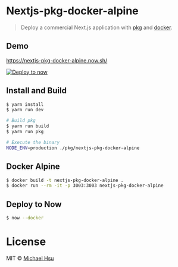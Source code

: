 # Nextjs-pkg-docker-alpine

> Deploy a commercial Next.js application with [pkg](https://github.com/zeit/next.js/blob/canary/examples/with-pkg/README.md) and [docker](https://github.com/zeit/next.js/blob/canary/examples/with-docker/README.md).

## Demo

https://nextjs-pkg-docker-alpine.now.sh/

[![Deploy to now](https://deploy.now.sh/static/button.svg)](https://deploy.now.sh/?repo=https://github.com/evenchange4/nextjs-pkg-docker-alpine&docker=true)

## Install and Build

```bash
$ yarn install
$ yarn run dev

# Build pkg
$ yarn run build
$ yarn run pkg

# Execute the binary
NODE_ENV=production ./pkg/nextjs-pkg-docker-alpine
```

## Docker Alpine

```bash
$ docker build -t nextjs-pkg-docker-alpine .
$ docker run --rm -it -p 3003:3003 nextjs-pkg-docker-alpine
```

## Deploy to Now

```bash
$ now --docker
```

# License

MIT © [Michael Hsu](https://michaelhsu.tw)

